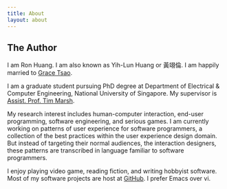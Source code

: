 ```yaml
---
title: About
layout: about
---
```


## The Author

I am Ron Huang. I am also known as Yih-Lun Huang or 黃翊倫. I am
happily married to [Grace Tsao](http://grace.hng.tw/).

I am a graduate student pursuing PhD degree at Department of
Electrical & Computer Engineering, National University of
Singapore. My supervisor is [Assist. Prof. Tim
Marsh](http://ap3.fas.nus.edu.sg/fass/cnmmt/).

My research interest includes human-computer interaction, end-user
programming, software engineering, and serious games. I am currently
working on patterns of user experience for software programmers, a
collection of the best practices within the user experience design
domain. But instead of targeting their normal audiences, the
interaction designers, these patterns are transcribed in language
familiar to software programmers.

I enjoy playing video game, reading fiction, and writing hobbyist
software. Most of my software projects are host at
[GitHub](http://github.com/ronhuang). I prefer Emacs over vi.
